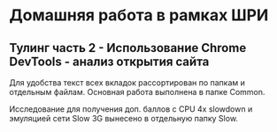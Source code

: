# Домашняя работа в рамках ШРИ
## Тулинг часть 2 - Использование Chrome DevTools - анализ открытия сайта

Для удобства текст всех вкладок рассортирован по папкам и отдельным файлам. Основная работа выполнена в папке Common.

Исследование для получения доп. баллов с CPU 4x slowdown и эмуляцией сети Slow 3G вынесено в отдельную папку Slow.
